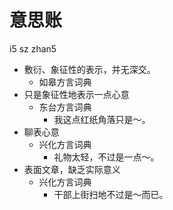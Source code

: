 





# 意思账
i5 sz zhan5
+ 敷衍、象征性的表示，并无深交。
  * 如皋方言词典
+ 只是象征性地表示一点心意
  * 东台方言词典
    - 我这点红纸角落只是～。
+ 聊表心意
  * 兴化方言词典
    - 礼物太轻，不过是一点～。
+ 表面文章，缺乏实际意义
  * 兴化方言词典
    - 干部上街扫地不过是～而已。
